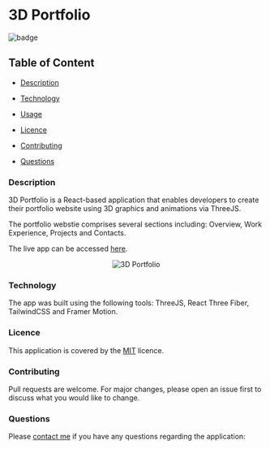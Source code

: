 # 3D Portfolio

![badge](https://img.shields.io/badge/license-MIT-brightgreen)

## Table of Content

  - [Description](#description)
  
  - [Technology](#technology)

  - [Usage](#usage)

  - [Licence](#licence)

  - [Contributing](#contributing)

  - [Questions](#questions)

 ### Description

3D Portfolio is a React-based application that enables developers to create their portfolio website using 3D graphics and animations via ThreeJS. 

The portfolio webstie comprises several sections including: Overview, Work Experience, Projects and Contacts.

  The live app can be accessed [here](https://cayman-dall-e.com/).

 <p align="center">
    <img alt="3D Portfolio" src="https://github.com/caymanh/ai-image-generator/blob/main/client/src/assets/AI%20Image%20Generator%201.png">
</p>

  ### Technology
 
 The app was built using the following tools: ThreeJS, React Three Fiber, TailwindCSS and Framer Motion.

### Licence

This application is covered by the [MIT](https://choosealicense.com/licenses/mit/) licence.

### Contributing

Pull requests are welcome. For major changes, please open an issue first to discuss what you would like to change.

### Questions

Please [contact me](https://github.com/caymanh) if you have any questions regarding the application: